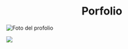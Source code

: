 <h1 align="center"> Porfolio </h1>

![Foto del profolio](https://github.com/Alvamart2001/Porfolio/assets/105801645/010c878e-4e28-407e-ba0f-7eaf91f984e6)

<p align="left">
   <img src="https://img.shields.io/badge/STATUS-EN%20DESAROLLO-green">
   </p>
 
